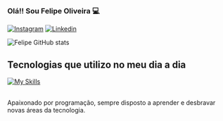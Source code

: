 

### Olá!! Sou Felipe Oliveira 💻

[![Instagram](https://img.shields.io/badge/Instagram-E4405F?style=for-the-badge&logo=instagram&logoColor=white)](https://instagram.com/felpzz.dev)
[![Linkedin](https://img.shields.io/badge/LinkedIn-0077B5?style=for-the-badge&logo=linkedin&logoColor=white)](https://instagram.com/felipeoliveiraferreira25)

![Felipe GitHub stats](https://github-readme-stats.vercel.app/api?username=felipeoliveira25&show_icons=true&theme=tokyonight)

## Tecnologias que utilizo no meu dia a dia
[![My Skills](https://skillicons.dev/icons?i=react,ts,nodejs,mongodb,express)](https://skillicons.dev)


<br>
Apaixonado por programação, sempre disposto a aprender e desbravar novas áreas da tecnologia.
<br><br>

